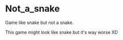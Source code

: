 # Not_a_snake
Game like snake but not a snake.


This game might look like snake but it's way worse XD
